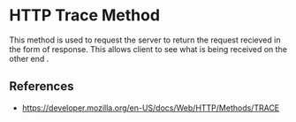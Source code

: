# HTTP Trace Method

This method is used to request the server to return the request recieved in the form of response. This allows client to see what is being received on the other end .

## References

- https://developer.mozilla.org/en-US/docs/Web/HTTP/Methods/TRACE
